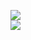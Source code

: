[![](https://img.shields.io/badge/Made%20With-Github%20Spray-lightgrey.svg?style=for-the-badge&logo=github)](https://github.com/Annihil/github-spray#3876)  
[![](https://i.imgur.com/2DrTn0Z.gif)](https://github.com/Annihil/github-spray)